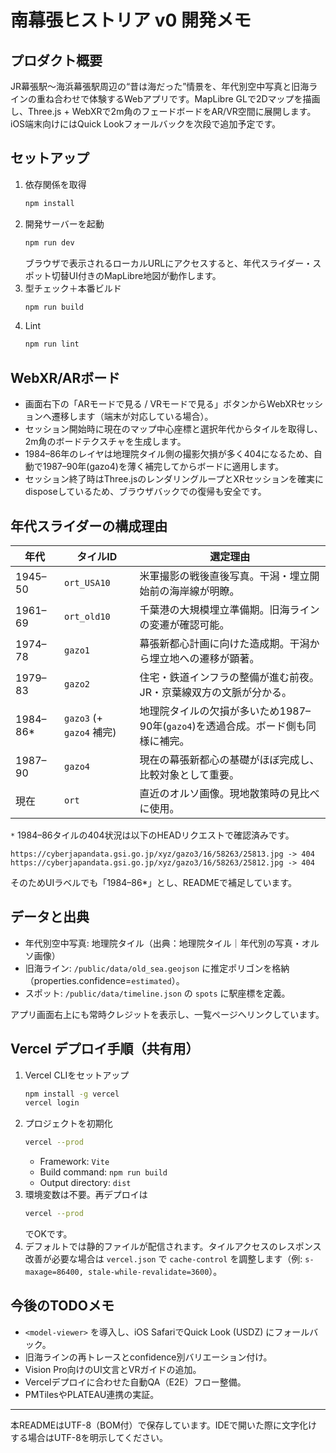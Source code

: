﻿# 南幕張ヒストリア v0 開発メモ

## プロダクト概要
JR幕張駅〜海浜幕張駅周辺の“昔は海だった”情景を、年代別空中写真と旧海ラインの重ね合わせで体験するWebアプリです。MapLibre GLで2Dマップを描画し、Three.js + WebXRで2m角のフェードボードをAR/VR空間に展開します。iOS端末向けにはQuick Lookフォールバックを次段で追加予定です。

## セットアップ
1. 依存関係を取得
   ```bash
   npm install
   ```
2. 開発サーバーを起動
   ```bash
   npm run dev
   ```
   ブラウザで表示されるローカルURLにアクセスすると、年代スライダー・スポット切替UI付きのMapLibre地図が動作します。
3. 型チェック＋本番ビルド
   ```bash
   npm run build
   ```
4. Lint
   ```bash
   npm run lint
   ```

## WebXR/ARボード
- 画面右下の「ARモードで見る / VRモードで見る」ボタンからWebXRセッションへ遷移します（端末が対応している場合）。
- セッション開始時に現在のマップ中心座標と選択年代からタイルを取得し、2m角のボードテクスチャを生成します。
- 1984–86年のレイヤは地理院タイル側の撮影欠損が多く404になるため、自動で1987–90年(gazo4)を薄く補完してからボードに適用します。
- セッション終了時はThree.jsのレンダリングループとXRセッションを確実にdisposeしているため、ブラウザバックでの復帰も安全です。

## 年代スライダーの構成理由
| 年代 | タイルID | 選定理由 |
|----|----|----|
| 1945–50 | `ort_USA10` | 米軍撮影の戦後直後写真。干潟・埋立開始前の海岸線が明瞭。 |
| 1961–69 | `ort_old10` | 千葉港の大規模埋立準備期。旧海ラインの変遷が確認可能。 |
| 1974–78 | `gazo1` | 幕張新都心計画に向けた造成期。干潟から埋立地への遷移が顕著。 |
| 1979–83 | `gazo2` | 住宅・鉄道インフラの整備が進む前夜。JR・京葉線双方の文脈が分かる。 |
| 1984–86* | `gazo3` (+ `gazo4` 補完) | 地理院タイルの欠損が多いため1987–90年(`gazo4`)を透過合成。ボード側も同様に補完。 |
| 1987–90 | `gazo4` | 現在の幕張新都心の基礎がほぼ完成し、比較対象として重要。 |
| 現在 | `ort` | 直近のオルソ画像。現地散策時の見比べに使用。 |

`*` 1984–86タイルの404状況は以下のHEADリクエストで確認済みです。
```
https://cyberjapandata.gsi.go.jp/xyz/gazo3/16/58263/25813.jpg -> 404
https://cyberjapandata.gsi.go.jp/xyz/gazo3/16/58263/25812.jpg -> 404
```
そのためUIラベルでも「1984–86*」とし、READMEで補足しています。

## データと出典
- 年代別空中写真: 地理院タイル（出典：地理院タイル｜年代別の写真・オルソ画像）
- 旧海ライン: `/public/data/old_sea.geojson` に推定ポリゴンを格納（properties.confidence=`estimated`）。
- スポット: `/public/data/timeline.json` の `spots` に駅座標を定義。

アプリ画面右上にも常時クレジットを表示し、一覧ページへリンクしています。

## Vercel デプロイ手順（共有用）
1. Vercel CLIをセットアップ
   ```bash
   npm install -g vercel
   vercel login
   ```
2. プロジェクトを初期化
   ```bash
   vercel --prod
   ```
   - Framework: `Vite`
   - Build command: `npm run build`
   - Output directory: `dist`
3. 環境変数は不要。再デプロイは
   ```bash
   vercel --prod
   ```
   でOKです。
4. デフォルトでは静的ファイルが配信されます。タイルアクセスのレスポンス改善が必要な場合は `vercel.json` で `cache-control` を調整します（例: `s-maxage=86400, stale-while-revalidate=3600`）。

## 今後のTODOメモ
- `<model-viewer>` を導入し、iOS SafariでQuick Look (USDZ) にフォールバック。
- 旧海ラインの再トレースとconfidence別バリエーション付け。
- Vision Pro向けのUI文言とVRガイドの追加。
- Vercelデプロイに合わせた自動QA（E2E）フロー整備。
- PMTilesやPLATEAU連携の実証。

---
本READMEはUTF-8（BOM付）で保存しています。IDEで開いた際に文字化けする場合はUTF-8を明示してください。
